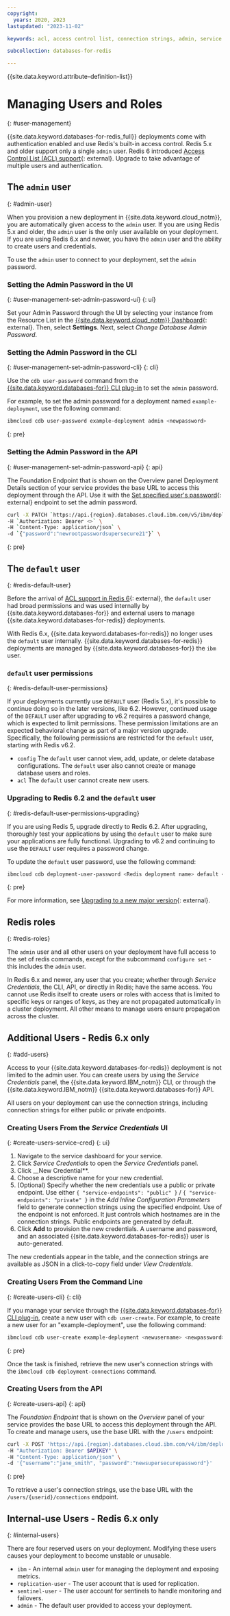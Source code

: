 ```yaml
---
copyright:
  years: 2020, 2023
lastupdated: "2023-11-02"

keywords: acl, access control list, connection strings, admin, service credentials, new user, admin password, default user

subcollection: databases-for-redis

---
```


{{site.data.keyword.attribute-definition-list}}

# Managing Users and Roles
{: #user-management}

{{site.data.keyword.databases-for-redis_full}} deployments come with authentication enabled and use Redis's built-in access control. Redis 5.x and older support only a single `admin` user. Redis 6 introduced [Access Control List (ACL) support](https://redis.io/topics/acl){: external}. Upgrade to take advantage of multiple users and authentication.

## The `admin` user
{: #admin-user}

When you provision a new deployment in {{site.data.keyword.cloud_notm}}, you are automatically given access to the `admin` user. If you are using Redis 5.x and older, the `admin` user is the only user available on your deployment. If you are using Redis 6.x and newer, you have the `admin` user and the ability to create users and credentials.

To use the `admin` user to connect to your deployment, set the `admin` password.

### Setting the Admin Password in the UI
{: #user-management-set-admin-password-ui}
{: ui}

Set your Admin Password through the UI by selecting your instance from the Resource List in the [{{site.data.keyword.cloud_notm}} Dashboard](https://cloud.ibm.com/){: external}. Then, select **Settings**. Next, select *Change Database Admin Password*.

### Setting the Admin Password in the CLI
{: #user-management-set-admin-password-cli}
{: cli}

Use the `cdb user-password` command from the [{{site.data.keyword.databases-for}} CLI plug-in](/docs/databases-cli-plugin) to set the `admin` password.

For example, to set the admin password for a deployment named `example-deployment`, use the following command:

```sh
ibmcloud cdb user-password example-deployment admin <newpassword>
```
{: pre}

### Setting the Admin Password in the API
{: #user-management-set-admin-password-api}
{: api}

The Foundation Endpoint that is shown on the Overview panel Deployment Details section of your service provides the base URL to access this deployment through the API. Use it with the [Set specified user's password](https://cloud.ibm.com/apidocs/cloud-databases-api/cloud-databases-api-v5#changeuserpassword){: external} endpoint to set the admin password.

```sh
curl -X PATCH `https://api.{region}.databases.cloud.ibm.com/v5/ibm/deployments/{id}/users/admin` \
-H `Authorization: Bearer <>` \
-H `Content-Type: application/json` \ 
-d `{"password":"newrootpasswordsupersecure21"}` \
```
{: pre}

## The `default` user
{: #redis-default-user}

Before the arrival of [ACL support in Redis 6](https://redis.com/blog/getting-started-redis-6-access-control-lists-acls/){: external}, the `default` user had broad permissions and was used internally by {{site.data.keyword.databases-for}} and external users to manage {{site.data.keyword.databases-for-redis}} deployments.

With Redis 6.x, {{site.data.keyword.databases-for-redis}} no longer uses the `default` user internally. {{site.data.keyword.databases-for-redis}} deployments are managed by {{site.data.keyword.databases-for}} the `ibm` user. 

### `default` user permissions
{: #redis-default-user-permissions}

If your deployments currently use `DEFAULT` user (Redis 5.x), it's possible to continue doing so in the later versions, like 6.2. However, continued usage of the `DEFAULT` user after upgrading to v6.2 requires a password change, which is expected to limit permissions. These permission limitations are an expected behavioral change as part of a major version upgrade. Specifically, the following permissions are restricted for the `default` user, starting with Redis v6.2.

- `config` The `default` user cannot view, add, update, or delete database configurations. The `default` user also cannot create or manage database users and roles.
- `acl` The `default` user cannot create new users.

### Upgrading to Redis 6.2 and the `default` user 
{: #redis-default-user-permissions-upgrading}

If you are using Redis 5, upgrade directly to Redis 6.2. After upgrading, thoroughly test your applications by using the `default` user to make sure your applications are fully functional. Upgrading to v6.2 and continuing to use the `DEFAULT` user requires a password change.

To update the `default` user password, use the following command:

```sh
ibmcloud cdb deployment-user-password <Redis deployment name> default <new password>
```
{: pre}

For more information, see [Upgrading to a new major version](/docs/databases-for-redis?topic=databases-for-redis-upgrading){: external}.

## Redis roles
{: #redis-roles}

The `admin` user and all other users on your deployment have full access to the set of redis commands, except for the subcommand `configure set` - this includes the `admin` user.

In Redis 6.x and newer, any user that you create; whether through _Service Credentials_, the CLI, API, or directly in Redis; have the same access. You cannot use Redis itself to create users or roles with access that is limited to specific keys or ranges of keys, as they are not propagated automatically in a cluster deployment. All other means to manage users ensure propagation across the cluster.

## Additional Users - Redis 6.x only
{: #add-users}

Access to your {{site.data.keyword.databases-for-redis}} deployment is not limited to the admin user. You can create users by using the _Service Credentials_ panel, the {{site.data.keyword.IBM_notm}} CLI, or through the {{site.data.keyword.IBM_notm}} {{site.data.keyword.databases-for}} API. 

All users on your deployment can use the connection strings, including connection strings for either public or private endpoints. 

### Creating Users From the _Service Credentials_ UI
{: #create-users-service-cred}
{: ui}

1. Navigate to the service dashboard for your service.
2. Click _Service Credentials_ to open the _Service Credentials_ panel.
3. Click __New Credential**.
4. Choose a descriptive name for your new credential. 
5. (Optional) Specify whether the new credentials use a public or private endpoint. Use either `{ "service-endpoints": "public" }` / `{ "service-endpoints": "private" }` in the _Add Inline Configuration Parameters_ field to generate connection strings using the specified endpoint. Use of the endpoint is not enforced. It just controls which hostnames are in the connection strings. Public endpoints are generated by default.
6. Click __Add__ to provision the new credentials. A username and password, and an associated {{site.data.keyword.databases-for-redis}} user is auto-generated.

The new credentials appear in the table, and the connection strings are available as JSON in a click-to-copy field under _View Credentials_.

### Creating Users From the Command Line
{: #create-users-cli}
{: cli}

If you manage your service through the [{{site.data.keyword.databases-for}} CLI plug-in](/docs/databases-cli-plugin), create a new user with `cdb user-create`. For example, to create a new user for an "example-deployment", use the following command:

```sh
ibmcloud cdb user-create example-deployment <newusername> <newpassword>
```
{: pre}

Once the task is finished, retrieve the new user's connection strings with the `ibmcloud cdb deployment-connections` command.

### Creating Users from the API
{: #create-users-api}
{: api}

The _Foundation Endpoint_ that is shown on the _Overview_ panel of your service provides the base URL to access this deployment through the API. To create and manage users, use the base URL with the `/users` endpoint:

```sh
curl -X POST 'https://api.{region}.databases.cloud.ibm.com/v4/ibm/deployments/{id}/users' \
-H "Authorization: Bearer $APIKEY" \
-H "Content-Type: application/json" \
-d '{"username":"jane_smith", "password":"newsupersecurepassword"}'
```
{: pre}

To retrieve a user's connection strings, use the base URL with the `/users/{userid}/connections` endpoint.

## Internal-use Users - Redis 6.x only
{: #internal-users}

There are four reserved users on your deployment. Modifying these users causes your deployment to become unstable or unusable.
- `ibm` - An internal `admin` user for managing the deployment and exposing metrics.
- `replication-user` - The user account that is used for replication.
- `sentinel-user` - The user account for sentinels to handle monitoring and failovers.
- `admin` - The default user provided to access your deployment.
